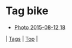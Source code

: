 <!--
title: Tag bike
date: 2020-06-28T15:26:58.616Z
tags:
-->
# Tag bike

 * [Photo 2015-08-12 18](126523893334.md)

| [Tags](tags.md) | [Top](index.md) |
